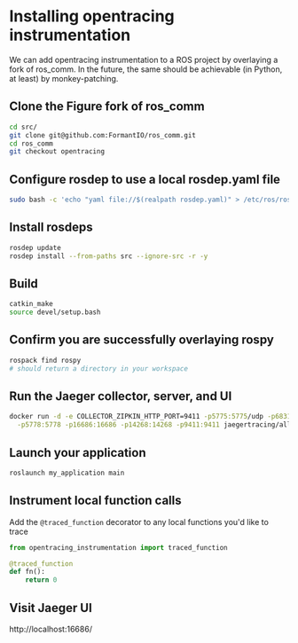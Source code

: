 # Installing opentracing instrumentation
We can add opentracing instrumentation to a ROS project by overlaying a fork of ros_comm.
In the future, the same should be achievable (in Python, at least) by monkey-patching.

## Clone the Figure fork of ros_comm
```bash
cd src/
git clone git@github.com:FormantIO/ros_comm.git
cd ros_comm
git checkout opentracing
```

## Configure rosdep to use a local rosdep.yaml file
```bash
sudo bash -c 'echo "yaml file://$(realpath rosdep.yaml)" > /etc/ros/rosdep/sources.list.d/10-ros_comm.list'
```

## Install rosdeps
```bash
rosdep update
rosdep install --from-paths src --ignore-src -r -y
```

## Build
```bash
catkin_make
source devel/setup.bash
```

## Confirm you are successfully overlaying rospy
```bash
rospack find rospy
# should return a directory in your workspace
```

## Run the Jaeger collector, server, and UI
```bash
docker run -d -e COLLECTOR_ZIPKIN_HTTP_PORT=9411 -p5775:5775/udp -p6831:6831/udp -p6832:6832/udp \
  -p5778:5778 -p16686:16686 -p14268:14268 -p9411:9411 jaegertracing/all-in-one:latest
```

## Launch your application
```bash
roslaunch my_application main
```

## Instrument local function calls
Add the `@traced_function` decorator to any local functions you'd like to trace
```python
from opentracing_instrumentation import traced_function

@traced_function
def fn():
    return 0
```

## Visit Jaeger UI
http://localhost:16686/